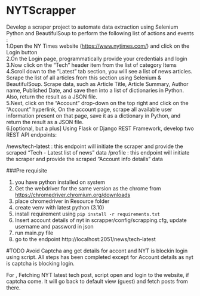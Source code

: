 # NYTScrapper
Develop a scraper project to automate data extraction using Selenium Python and BeautifulSoup to perform the following list of actions and events :<br>
1.Open the NY Times website (https://www.nytimes.com/) and click on the Login button<br>
2.On the Login page, programmatically provide your credentials and login<br>
3.Now click on the “Tech” header item from the list of category Items<br>
4.Scroll down to the “Latest” tab section, you will see a list of news articles. Scrape the list of all articles from this section using Selenium & BeautifulSoup. Scrape data, such as Article Title, Article Summary, Author name, Published Date, and save then into a list of dictionaries in Python. Also, return the result as a JSON file.<br>
5.Next, click on the “Account” drop-down on the top right and click on the “Account” hyperlink, On the account page, scrape all available user information present on that page, save it as a dictionary in Python, and return the result as a JSON file.<br>
6.[optional, but a plus] Using Flask or Django REST Framework, develop two REST API endpoints:<br>


/news/tech-latest : this endpoint will initiate the scraper and provide the scraped “Tech - Latest list of news” data
/profile : this endpoint will initiate the scraper and provide the scraped “Account info details” data



###Pre requisite
1. you have python installed on system
2. Get the webdriver for the same version as the chrome from https://chromedriver.chromium.org/downloads
3. place chromedriver in Resource folder
4. create venv with latest python (3.10)
5. install requirement using `pip install -r requirements.txt`
6. Insert account details of nyt in scrapper/config/scrapping.cfg, update username and password in json
7. run main.py file
8. go to the endpoint http://localhost:2051/news/tech-latest


#TODO 
Avoid Captcha ang get details for accont and NYT is blockin login using script.
All steps has been completed except for Account details as nyt is captcha is blocking login.


For , Fetching NYT latest tech post, script open and login to the website, if captcha come. It will go back to default view (guest)
and fetch posts from there.


